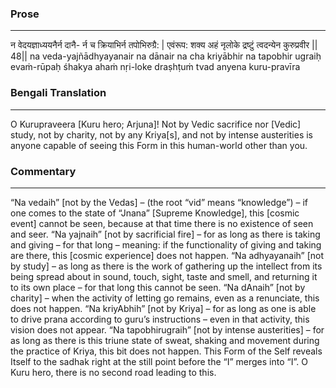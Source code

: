 ### Prose 
 --- 
न वेदयज्ञाध्ययनैर्न दानै-
र्न च क्रियाभिर्न तपोभिरुग्रै: |
एवंरूप: शक्य अहं नृलोके
द्रष्टुं त्वदन्येन कुरुप्रवीर || 48||
na veda-yajñādhyayanair na dānair
na cha kriyābhir na tapobhir ugraiḥ
evaṁ-rūpaḥ śhakya ahaṁ nṛi-loke
draṣhṭuṁ tvad anyena kuru-pravīra

### Bengali Translation 
 --- 
O Kurupraveera [Kuru hero; Arjuna]! Not by Vedic sacrifice nor [Vedic] study, not by charity, not by any Kriya[s], and not by intense austerities is anyone capable of seeing this Form in this human-world other than you. 

### Commentary 
 --- 
“Na vedaih” [not by the Vedas] – (the root “vid” means “knowledge”) – if one comes to the state of “Jnana” [Supreme Knowledge], this [cosmic event] cannot be seen, because at that time there is no existence of seen and seer. “Na yajnaih” [not by sacrificial fire] – for as long as there is taking and giving – for that long – meaning: if the functionality of giving and taking are there, this [cosmic experience] does not happen. “Na adhyayanaih” [not by study] – as long as there is the work of gathering up the intellect from its being spread about in sound, touch, sight, taste and smell, and returning it to its own place – for that long this cannot be seen. “Na dAnaih” [not by charity] – when the activity of letting go remains, even as a renunciate, this does not happen. “Na kriyAbhih” [not by Kriya] – for as long as one is able to drive prana according to guru’s instructions – even in that activity, this vision does not appear. “Na tapobhirugraih” [not by intense austerities] – for as long as there is this triune state of sweat, shaking and movement during the practice of Kriya, this bit does not happen. This Form of the Self reveals Itself to the sadhak right at the still point before the “I” merges into “I”. O Kuru hero, there is no second road leading to this.